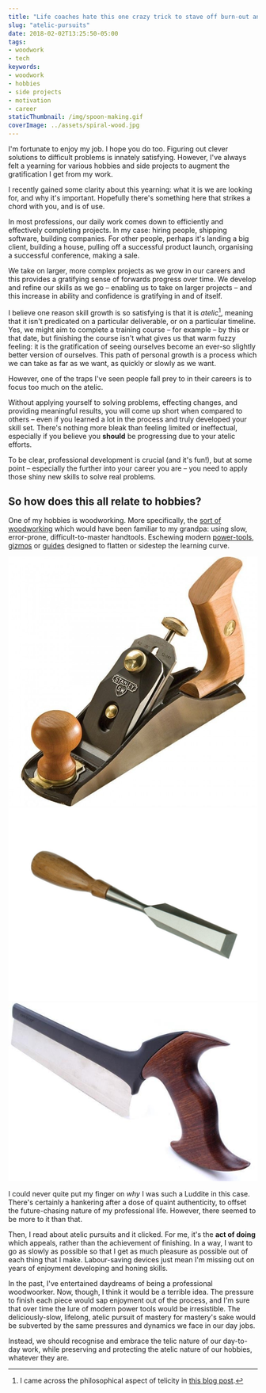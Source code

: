 ```yaml
---
title: "Life coaches hate this one crazy trick to stave off burn-out and increase motivation!"
slug: "atelic-pursuits"
date: 2018-02-02T13:25:50-05:00
tags:
- woodwork
- tech
keywords:
- woodwork
- hobbies
- side projects
- motivation
- career
staticThumbnail: /img/spoon-making.gif
coverImage: ../assets/spiral-wood.jpg
---
```


I'm fortunate to enjoy my job. I hope you do too. Figuring out clever solutions to difficult problems is innately satisfying. However, I've always felt a yearning for various hobbies and side projects to augment the gratification I get from my work.

I recently gained some clarity about this yearning: what it is we are looking for, and why it's important. Hopefully there's something here that strikes a chord with you, and is of use.

<!-- excerpt -->

In most professions, our daily work comes down to efficiently and effectively completing projects. In my case: hiring people, shipping software, building companies. For other people, perhaps it's landing a big client, building a house, pulling off a successful product launch, organising a successful conference, making a sale.

We take on larger, more complex projects as we grow in our careers and this provides a gratifying sense of forwards progress over time. We develop and refine our skills as we go – enabling us to take on larger projects – and this increase in ability and confidence is gratifying in and of itself.

I believe one reason skill growth is so satisfying is that it is _atelic_[^1], meaning that it isn't predicated on a particular deliverable, or on a particular timeline. Yes, we might aim to complete a training course – for example – by this or that date, but finishing the course isn't what gives us that warm fuzzy feeling: it is the gratification of seeing ourselves become an ever-so slightly better version of ourselves. This path of personal growth is a process which we can take as far as we want, as quickly or slowly as we want.

However, one of the traps I've seen people fall prey to in their careers is to focus too much on the atelic.

Without applying yourself to solving problems, effecting changes, and providing meaningful results, you will come up short when compared to others – even if you learned a lot in the process and truly developed your skill set. There's nothing more bleak than feeling limited or ineffectual, especially if you believe you **should** be progressing due to your atelic efforts.

To be clear, professional development is crucial (and it's fun!), but at some point – especially the further into your career you are – you need to apply those shiny new skills to solve real problems.

## So how does this all relate to hobbies?

One of my hobbies is woodworking. More specifically, the [sort of woodworking](https://www.youtube.com/user/PaulSellersWoodwork) which would have been familiar to my grandpa: using slow, error-prone, difficult-to-master handtools. Eschewing modern [power-tools](https://en.wikipedia.org/wiki/Thickness_planer), [gizmos](https://en.wikipedia.org/wiki/Domino_joiner) or [guides](https://www.highlandwoodworking.com/david-barron-magnetic-dovetail-saw-guide.aspx) designed to flatten or sidestep the learning curve.

![](../assets/bench-plane.jpg)
![](../assets/chisel.jpg)
![](../assets/dovetail-saw.jpg)

<div style="clear:both"></div>

I could never quite put my finger on _why_ I was such a Luddite in this case. There's certainly a hankering after a dose of quaint authenticity, to offset the future-chasing nature of my professional life. However, there seemed to be more to it than that.

Then, I read about atelic pursuits and it clicked. For me, it's the **act of doing** which appeals, rather than the achievement of finishing. In a way, I want to go as slowly as possible so that I get as much pleasure as possible out of each thing that I make. Labour-saving devices just mean I'm missing out on years of enjoyment developing and honing skills.

In the past, I've entertained daydreams of being a professional woodwoorker. Now, though, I think it would be a terrible idea. The pressure to finish each piece would sap enjoyment out of the process, and I'm sure that over time the lure of modern power tools would be irresistible. The deliciously-slow, lifelong, atelic pursuit of mastery for mastery's sake would be subverted by the same pressures and dynamics we face in our day jobs.

Instead, we should recognise and embrace the telic nature of our day-to-day work, while preserving and protecting the atelic nature of our hobbies, whatever they are.

[^1]: I came across the philosophical aspect of telicity in [this blog post](https://aeon.co/ideas/how-schopenhauers-thought-can-illuminate-a-midlife-crisis).
